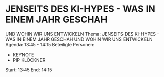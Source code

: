 # JENSEITS DES KI-HYPES - WAS IN EINEM JAHR GESCHAH
UND WOHIN WIR UNS ENTWICKELN
Thema: JENSEITS DES KI-HYPES - WAS IN EINEM JAHR GESCHAH
UND WOHIN WIR UNS ENTWICKELN
Agenda: 13:45 - 14:15
Beteiligte Personen:
- KEYNOTE
- PIP KLÖCKNER

Start: 13:45
End: 14:15
